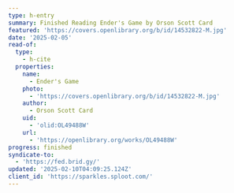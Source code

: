 ```yaml
---
type: h-entry
summary: Finished Reading Ender's Game by Orson Scott Card
featured: 'https://covers.openlibrary.org/b/id/14532822-M.jpg'
date: '2025-02-05'
read-of:
  type:
    - h-cite
  properties:
    name:
      - Ender's Game
    photo:
      - 'https://covers.openlibrary.org/b/id/14532822-M.jpg'
    author:
      - Orson Scott Card
    uid:
      - 'olid:OL49488W'
    url:
      - 'https://openlibrary.org/works/OL49488W'
progress: finished
syndicate-to:
  - 'https://fed.brid.gy/'
updated: '2025-02-10T04:09:25.124Z'
client_id: 'https://sparkles.sploot.com/'
---
```


